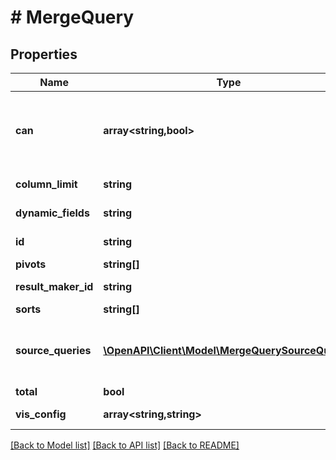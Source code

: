 # # MergeQuery

## Properties

Name | Type | Description | Notes
------------ | ------------- | ------------- | -------------
**can** | **array<string,bool>** | Operations the current user is able to perform on this object | [optional] [readonly]
**column_limit** | **string** | Column Limit | [optional]
**dynamic_fields** | **string** | Dynamic Fields | [optional]
**id** | **string** | Unique Id | [optional] [readonly]
**pivots** | **string[]** | Pivots | [optional]
**result_maker_id** | **string** | Unique to get results | [optional] [readonly]
**sorts** | **string[]** | Sorts | [optional]
**source_queries** | [**\OpenAPI\Client\Model\MergeQuerySourceQuery[]**](MergeQuerySourceQuery.md) | Source Queries defining the results to be merged. | [optional]
**total** | **bool** | Total | [optional]
**vis_config** | **array<string,string>** | Visualization Config | [optional]

[[Back to Model list]](../../README.md#models) [[Back to API list]](../../README.md#endpoints) [[Back to README]](../../README.md)
